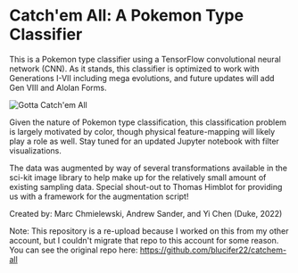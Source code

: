 # Catch'em All: A Pokemon Type Classifier
This is a Pokemon type classifier using a TensorFlow convolutional neural network (CNN).
As it stands, this classifier is optimized to work with Generations I-VII including mega
evolutions, and future updates will add Gen VIII and Alolan Forms. 

![Gotta Catch'em All](https://i.kym-cdn.com/entries/icons/mobile/000/028/484/raw.jpg)

Given the nature of Pokemon type classification, this classification problem is largely motivated by color, 
though physical feature-mapping will likely play a role as well. Stay tuned for an updated
Jupyter notebook with filter visualizations.<br/>

The data was augmented by way of several transformations available in the sci-kit image library
to help make up for the relatively small amount of existing sampling data. Special shout-out to
Thomas Himblot for providing us with a framework for the augmentation script!

Created by: Marc Chmielewski, Andrew Sander, and Yi Chen (Duke, 2022)

Note: This repository is a re-upload because I worked on this from my other account, but I couldn't migrate that repo to this account for some reason. You can see the original repo here: https://github.com/blucifer22/catchem-all

